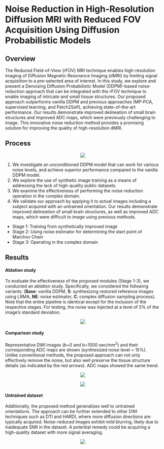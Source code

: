 # Noise Reduction in High-Resolution Diffusion MRI with Reduced FOV Acquisition Using Diffusion Probabilistic Models

## Overview
The Reduced Field-of-View (rFOV) MRI technique enables high-resolution imaging of Diffusion Magnetic Resonance Imaging (dMRI) by limiting signal acquisition to a pre-selected area of interest. In this study, we explore and present a Denoising Diffusion Probabilistic Model
(DDPM)-based noise-reduction approach that can be integrated with the rFOV technique to enable imaging of intricate and small tissue structures. Our proposed approach outperforms vanilla DDPM and previous approaches (MP-PCA, supervised learning, and Patch2Self), achieving state-of-the-art performance. Our results demonstrate improved delineation
of small brain structures and improved ADC maps, which were previously challenging to image. This innovative noise reduction method provides a promising solution for improving the quality of high-resolution dMRI.

## Process
<p align="center">
  <img src="https://i.ibb.co/TM5py0B/Fig1.png" />
</p>

1. We investigate an unconditioned DDPM model that can work for various
noise levels, and achieve superior performance compared to the vanilla
DDPM model.
2. We explore the use of synthetic image training as a means of addressing the
lack of high-quality public datasets.
3. We examine the effectiveness of performing the noise reduction operation in
the complex domain.
4. We validate our approach by applying it to actual images including a subject
acquired with an untrained orientation. Our results demonstrate improved
delineation of small brain structures, as well as improved ADC maps, which
were difficult to image using previous methods.

* Stage 1: Training from synthetically improved image
* Stage 2: Using noise estimator for determining the start point of Marchov Chain
* Stage 3: Operating in the complex domain

## Results
#### Ablation study
To evaluate the effectiveness of the proposed modules (Stage 1-3), we conducted an ablation study. Specifically, we considered the following variants: (**Base**: vanilla DDPM, **S**: synthesizing restored reference images using LRMA, **NE**: noise estimator, **C**: complex diffusion sampling process). Note that the entire pipeline is identical except for the inclusion of the respective stages. For testing, the noise was injected at a level of 5% of the image’s standard deviation.

<p align="center">
  <img src="https://i.ibb.co/7r85BBC/Fig2.png" />
</p>

#### Comparison study
Representative DWI images (b=0 and b=1000 sec/mm<sup>2</sup>) and their corresponding ADC maps are shown (synthesized noise level = 15%). Unlike conventional methods, the proposed approach can not only effectively remove the noise, but also well preserve the tissue structure details (as indicated by the red arrows). ADC maps showed the same trend.

<p align="center">
  <img src="https://github.com/ljh4959/Noise-reduction-in-high-resolution-Diffusion-MRI-with-rFOV-acquisition-using-DDPM-model/assets/59819627/106cd09d-e8d0-48ea-a2e4-60abde40e11d" />
</p>

<p align="center">
  <img src="https://github.com/ljh4959/Noise-reduction-in-high-resolution-Diffusion-MRI-with-rFOV-acquisition-using-DDPM-model/assets/59819627/971bdb39-741c-4543-b640-603f829d2858" />
</p>

#### Untrained dataset
Additionally, the proposed method generalizes well to untrained orientations. The approach can be further extended to other DWI techniques such as DTI and HARDI, where more diffusion directions are typically acquired. Noise-reduced images exhibit mild blurring, likely due to inadequate SNR in the dataset. A potential remedy could be acquiring a high-quality dataset with more signal averaging.

<p align="center">
  <img src="https://github.com/ljh4959/Noise-reduction-in-high-resolution-Diffusion-MRI-with-rFOV-acquisition-using-DDPM-model/assets/59819627/89b737e0-1f45-4062-9f4e-618d85cea1e4" />
</p>

